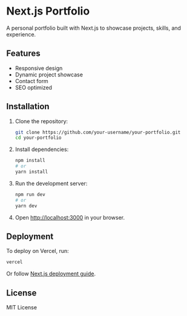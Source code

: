 # Next.js Portfolio

A personal portfolio built with Next.js to showcase projects, skills, and experience.

## Features

- Responsive design
- Dynamic project showcase
- Contact form
- SEO optimized

## Installation

1. Clone the repository:

   ```sh
   git clone https://github.com/your-username/your-portfolio.git
   cd your-portfolio
   ```

2. Install dependencies:

   ```sh
   npm install
   # or
   yarn install
   ```

3. Run the development server:

   ```sh
   npm run dev
   # or
   yarn dev
   ```

4. Open [http://localhost:3000](http://localhost:3000) in your browser.

## Deployment

To deploy on Vercel, run:

```sh
vercel
```

Or follow [Next.js deployment guide](https://nextjs.org/docs/deployment).

## License

MIT License
